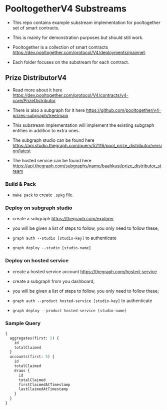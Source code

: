 # PooltogetherV4 Substreams

- This repo contains example substream implementation for pooltogether set of smart contracts.

- This is mainly for demonstration purposes but should still work.

- Pooltogether is a collection of smart contracts https://dev.pooltogether.com/protocol/V4/deployments/mainnet.

- Each folder focuses on the substream for each contract.

## Prize DistributorV4

- Read more about it here https://dev.pooltogether.com/protocol/V4/contracts/v4-core/PrizeDistributor

- There is also a subgraph for it here https://github.com/pooltogether/v4-prizes-subgraph/tree/main

- This substream implementation will implement the existing subgraph entities in addition to extra ones.

- The subgraph studio can be found here https://api.studio.thegraph.com/query/52116/pool_prize_distributor/version/latest

- The hosted service can be found here https://api.thegraph.com/subgraphs/name/baahkusi/prize_distributor_stream

### Build & Pack

- `make pack` to create `.spkg` file.


### Deploy on subgraph studio

- create a subgraph  https://thegraph.com/explorer

- you will be given a list of steps to follow, you only need to follow these;

- `graph auth --studio [studio-key]` to authenticate

- `graph deploy --studio [studio-name]`


### Deploy on hosted service

- create a hosted service account  https://thegraph.com/hosted-service

- create a subgraph from you dashboard,

- you will be given a list of steps to follow, you only need to follow these;

- `graph auth --product hosted-service [studio-key]` to authenticate

- `graph deploy --product hosted-service [studio-name]`


### Sample Query

```graphql
{
  aggregates(first: 5) {
    id
    totalClaimed
  }
  accounts(first: 5) {
    id
    totalClaimed
    draws {
      id
      totalClaimed
      firstClaimedAtTimestamp
      lastClaimedAtTimestamp
    }
  }
}
```